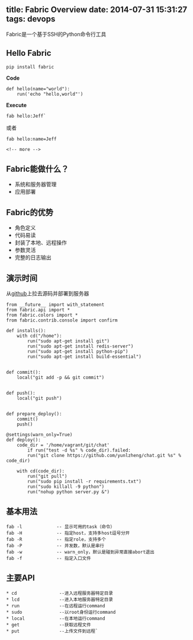 title: Fabric Overview
date: 2014-07-31 15:31:27
tags: devops
---

Fabric是一个基于SSH的Python命令行工具


## Hello Fabric

```
pip install fabric
```

__Code__

```
def hello(name="world"):
    run('echo "hello,world"')
```

__Execute__

    fab hello:Jeff`

或者

    fab hello:name=Jeff

    <!-- more -->

## Fabric能做什么？

* 系统和服务器管理
* 应用部署

## Fabric的优势

* 角色定义
* 代码易读
* 封装了本地、远程操作
* 参数灵活
* 完整的日志输出

## 演示时间

从[github](https://github.com/yunlzheng/chat)上拉去源码并部署到服务器


    from __future__ import with_statement
    from fabric.api import *
    from fabric.colors import *
    from fabric.contrib.console import confirm

    def installs():
        with cd("/home"):
            run("sudo apt-get install git")
            run("sudo apt-get install redis-server")
            run("sudo apt-get install python-pip")
            run("sudo apt-get install build-essential")


    def commit():
        local("git add -p && git commit")


    def push():
        local("git push")


    def prepare_deploy():
        commit()
        push()

    @settings(warn_only=True)
    def deploy():
        code_dir = '/home/vagrant/git/chat'
            if run("test -d %s" % code_dir).failed:
            run("git clone https://github.com/yunlzheng/chat.git %s" % code_dir)

        with cd(code_dir):
            run("git pull")
            run("sudo pip install -r requirements.txt")
            run("sudo killall -9 python")
            run("nohup python server.py &")

## 基本用法

    fab -l             -- 显示可用的task（命令）
    fab -H             -- 指定host，支持多host逗号分开
    fab -R             -- 指定role，支持多个
    fab -P             -- 并发数，默认是串行
    fab -w             -- warn_only，默认是碰到异常直接abort退出
    fab -f             -- 指定入口文件

## 主要API

    * cd                --进入远程服务器特定目录
    * lcd               --进入本地服务器特定目录
    * run               --在远程运行command
    * sudo              --以root身份运行command
    * local             --在本地运行command
    * get               --获取远程文件
    * put               --上传文件到远程`

